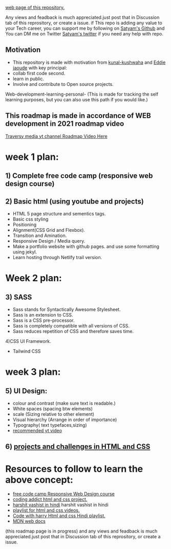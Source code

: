  [web page of this repository.](https://satyamjhadev.github.io/Full-Stack-Web-Development/)

Any views and feadback is much appreciated.just post that in Discussion tab of this reprository, or create a issue. if This repo is adding any value to your Tech career, you can support me by following on [Satyam's Github](https://github.com/satyamjhadev) and You can DM me on Twitter [Satyam's twitter](https://twitter.com/_satyaj_) if you need any help with repo.
##  Motivation
- This repository is made with motivation from [kunal-kushwaha](https://github.com/kunal-kushwaha) and [Eddie jaoude](https://github.com/eddiejaoude) with key principal:
- collab first code second.
- learn in public.
- Involve and contribute to Open source projects.

 Web-development-learning-personal- (This is made for tracking the self learning purposes, but you can also use this path if you would like.)

## This roadmap is made in accordance of WEB development in 2021 roadmap video 
[Traversy media yt channel Roadmap Video Here](https://www.youtube.com/watch?v=VfGW0Qiy2I0&t=1177s)


# week 1 plan:

## 1) Complete free code camp (responsive web design course)

## 2) Basic html (using youtube and projects)
-  HTML 5 page structure and sementics tags.
-  Basic css styling
-  Positioning
-  Alignment(CSS Grid and Flexbox).
-  Transition and Amination.
-  Responsive Design / Media query.
-  Make a portfolio website with github pages. and use some formatting using jekyl. 
- Learn hosting through Netlify trail version.
   

# Week 2 plan:

## 3) SASS 
   - Sass stands for Syntactically Awesome Stylesheet.
   - Sass is an extension to CSS.
   - Sass is a CSS pre-processor.
   - Sass is completely compatible with all versions of CSS.
   - Sass reduces repetition of CSS and therefore saves time.
    
4)CSS UI Framework.
- Tailwind CSS


# week 3 plan:

## 5) UI Design:
- colour and contrast (make sure text is readable.)
- White spaces (spacing btw elements)
- scale (Sizing relative to other element)
- Visual hierarchy (Arrange in order of importance)
- Typography( text typefaces,sizing)
- [recommended yt video](https://www.youtube.com/watch?v=0JCUH5daCCE)

## 6) [projects and challenges in HTML and CSS](https://www.frontendmentor.io/challenges)


# Resources to follow to learn the above concept:
- [free code camp  Responsive Web Design course](https://www.freecodecamp.org/learn/responsive-web-design/#basic-html-and-html5)
- [coding addict html and css project.](https://www.youtube.com/playlist?list=PLnHJACx3NwAdhoqmE5i_dqSnYHd04doh0)
- [harshit vashist in hindi](https://www.youtube.com/playlist?list=PLwgFb6VsUj_mtXvKDupqdWB2JBiek8YPB) harshit vashist in hindi
- [playlist for html and css videos.](https://www.youtube.com/playlist?list=PLs1ia4sQXjZ9NptyjWt7eBCIl2xzW56y5)
- [Code with harry Html and css Hindi playlist.](https://www.youtube.com/watch?v=6mbwJ2xhgzM&list=PLu0W_9lII9agiCUZYRsvtGTXdxkzPyItg)
- [MDN web docs](https://developer.mozilla.org/en-US/docs/Web/Tutorials)



(this roadmap page is in progress) and any views and feadback is much appreciated.just post that in Discussion tab of this reprository, or create a issue. 


